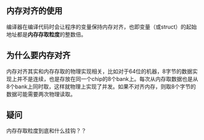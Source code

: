 ##  内存对齐的使用

编译器在编译代码时会让程序的变量保持内存对齐，也即变量（或struct）的起始地址都是**内存存取粒度**的整数倍。

## 为什么要内存对齐

内存对齐其实和内存存取的物理实现相关，比如对于64位的机器，8字节的数据实现上并不是连续，也是存放在同一个chip的8个bank上。每次从内存取数据也是从8个bank上同时取，这样就物理上实现了并发。如果不对齐内存，则取8个字节的数据可能需要两次物理读取。

## 疑问

内存存取粒度到底和什么挂钩？？